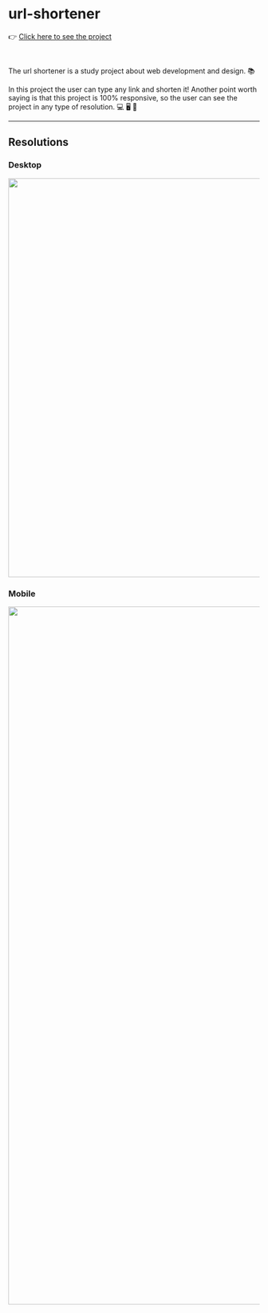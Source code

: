 # url-shortener
👉 [Click here to see the project](https://lucasbalbinoss.github.io/url-shortener/)

<br>

The url shortener is a study project about web development and design. 📚

In this project the user can type any link and shorten it!
Another point worth saying is that this project is 100% responsive, so the user can see the project in any type of resolution. 💻 🖥️ 📱

---

## Resolutions

### Desktop
<img height="800" src="https://github.com/LucasBalbinoSS/url-shortener/assets/82191848/6427e5a5-aa5d-49c9-a4f1-8aa331cad07a">

### Mobile
<img height="1400" src="https://github.com/LucasBalbinoSS/url-shortener/assets/82191848/1dd46e63-cf83-4fdb-bdd7-7e5bb4421211">
